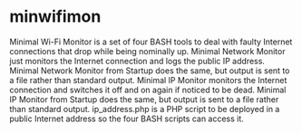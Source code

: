 # minwifimon
Minimal Wi-Fi Monitor is a set of four BASH tools to deal with faulty Internet connections that drop while being nominally up.
Minimal Network Monitor just monitors the Internet connection and logs the public IP address.
Minimal Network Monitor from Startup does the same, but output is sent to a file rather than standard output.
Minimal IP Monitor monitors the Internet connection and switches it off and on again if noticed to be dead.
Minimal IP Monitor from Startup does the same, but output is sent to a file rather than standard output.
ip_address.php is a PHP script to be deployed in a public Internet address so the four BASH scripts can access it.


